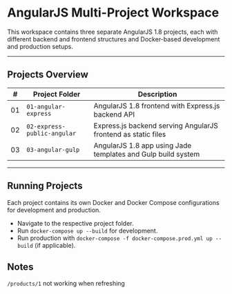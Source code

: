 # AngularJS Multi-Project Workspace

This workspace contains three separate AngularJS 1.8 projects, each with different backend and frontend structures and Docker-based development and production setups.

---

## Projects Overview

| #   | Project Folder              | Description                                                   |
| --- | --------------------------- | ------------------------------------------------------------- |
| 01  | `01-angular-express`        | AngularJS 1.8 frontend with Express.js backend API            |
| 02  | `02-express-public-angular` | Express.js backend serving AngularJS frontend as static files |
| 03  | `03-angular-gulp`           | AngularJS 1.8 app using Jade templates and Gulp build system  |

---

## Running Projects

Each project contains its own Docker and Docker Compose configurations for development and production.

- Navigate to the respective project folder.
- Run `docker-compose up --build` for development.
- Run production with `docker-compose -f docker-compose.prod.yml up --build` (if applicable).


## Notes
`/products/1` not working when refreshing